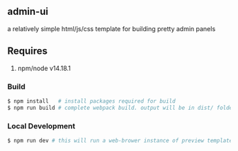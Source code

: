 admin-ui
---
a relatively simple html/js/css template for building pretty admin panels

## Requires
1. npm/node v14.18.1

### Build
```bash
$ npm install   # install packages required for build
$ npm run build # complete webpack build. output will be in dist/ folder
```

### Local Development
```bash
$ npm run dev # this will run a web-brower instance of preview templates
```

